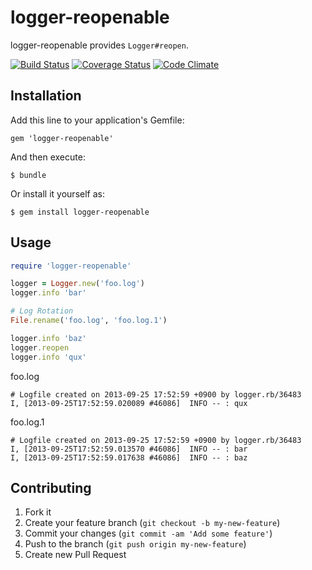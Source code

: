 logger-reopenable
=================

logger-reopenable provides `Logger#reopen`.

[![Build Status](https://travis-ci.org/m4i/logger-reopenable.png?branch=master)](https://travis-ci.org/m4i/logger-reopenable)
[![Coverage Status](https://coveralls.io/repos/m4i/logger-reopenable/badge.png?branch=master)](https://coveralls.io/r/m4i/logger-reopenable?branch=master)
[![Code Climate](https://codeclimate.com/github/m4i/logger-reopenable.png)](https://codeclimate.com/github/m4i/logger-reopenable)


Installation
------------

Add this line to your application's Gemfile:

    gem 'logger-reopenable'

And then execute:

    $ bundle

Or install it yourself as:

    $ gem install logger-reopenable

Usage
-----

```ruby
require 'logger-reopenable'

logger = Logger.new('foo.log')
logger.info 'bar'

# Log Rotation
File.rename('foo.log', 'foo.log.1')

logger.info 'baz'
logger.reopen
logger.info 'qux'
```

foo.log
```plain
# Logfile created on 2013-09-25 17:52:59 +0900 by logger.rb/36483
I, [2013-09-25T17:52:59.020089 #46086]  INFO -- : qux
```

foo.log.1
```plain
# Logfile created on 2013-09-25 17:52:59 +0900 by logger.rb/36483
I, [2013-09-25T17:52:59.013570 #46086]  INFO -- : bar
I, [2013-09-25T17:52:59.017638 #46086]  INFO -- : baz
```


Contributing
------------

1. Fork it
2. Create your feature branch (`git checkout -b my-new-feature`)
3. Commit your changes (`git commit -am 'Add some feature'`)
4. Push to the branch (`git push origin my-new-feature`)
5. Create new Pull Request
